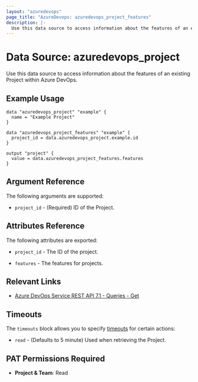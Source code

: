 ```yaml
---
layout: "azuredevops"
page_title: "AzureDevops: azuredevops_project_features"
description: |-
  Use this data source to access information about the features of an existing Project within Azure DevOps.
---
```


# Data Source: azuredevops_project

Use this data source to access information about the features of an existing Project within Azure DevOps.

## Example Usage

```hcl
data "azuredevops_project" "example" {
  name = "Example Project"
}

data "azuredevops_project_features" "example" {
  project_id = data.azuredevops_project.example.id
}

output "project" {
  value = data.azuredevops_project_features.features
}
```

## Argument Reference

The following arguments are supported:

* `project_id` - (Required) ID of the Project.

## Attributes Reference

The following attributes are exported:

* `project_id` - The ID of the project.

* `features` - The features for projects.

## Relevant Links

- [Azure DevOps Service REST API 7.1 - Queries - Get](https://learn.microsoft.com/en-us/rest/api/azure/devops/wit/queries/get?view=azure-devops-rest-7.1&tabs=HTTP)

## Timeouts

The `timeouts` block allows you to specify [timeouts](https://developer.hashicorp.com/terraform/language/resources/syntax#operation-timeouts) for certain actions:

* `read` - (Defaults to 5 minute) Used when retrieving the Project.

## PAT Permissions Required

- **Project & Team**: Read
